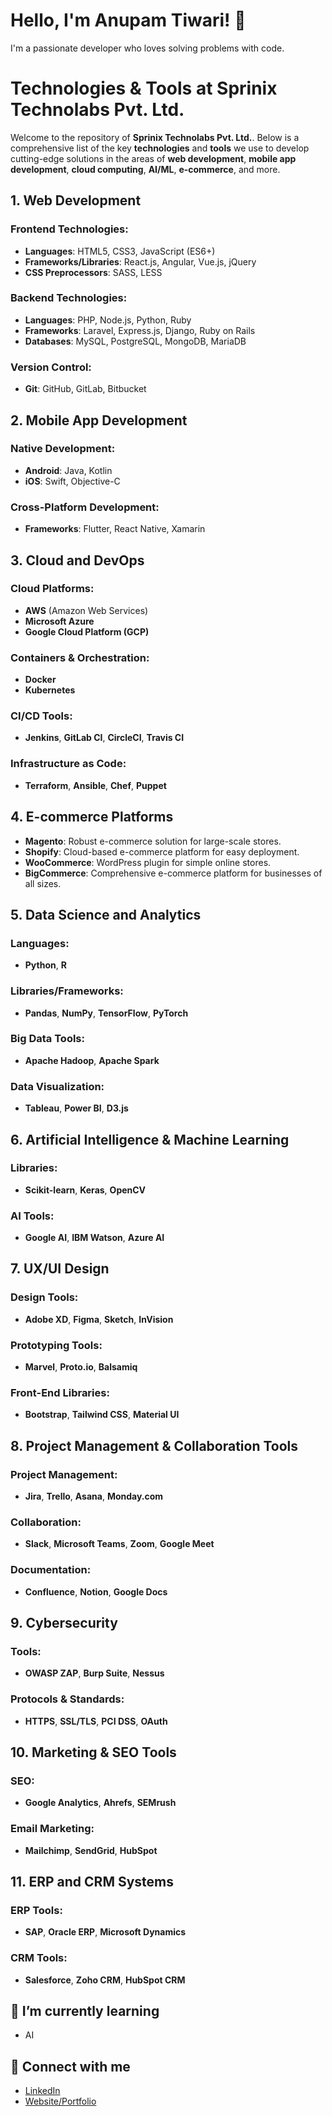 # Hello, I'm Anupam Tiwari! 👋
I'm a passionate developer who loves solving problems with code.

# Technologies & Tools at Sprinix Technolabs Pvt. Ltd.

Welcome to the repository of **Sprinix Technolabs Pvt. Ltd.**. Below is a comprehensive list of the key **technologies** and **tools** we use to develop cutting-edge solutions in the areas of **web development**, **mobile app development**, **cloud computing**, **AI/ML**, **e-commerce**, and more.

## 1. **Web Development**

### Frontend Technologies:
- **Languages**: HTML5, CSS3, JavaScript (ES6+)
- **Frameworks/Libraries**: React.js, Angular, Vue.js, jQuery
- **CSS Preprocessors**: SASS, LESS

### Backend Technologies:
- **Languages**: PHP, Node.js, Python, Ruby
- **Frameworks**: Laravel, Express.js, Django, Ruby on Rails
- **Databases**: MySQL, PostgreSQL, MongoDB, MariaDB

### Version Control:
- **Git**: GitHub, GitLab, Bitbucket

## 2. **Mobile App Development**

### Native Development:
- **Android**: Java, Kotlin
- **iOS**: Swift, Objective-C

### Cross-Platform Development:
- **Frameworks**: Flutter, React Native, Xamarin

## 3. **Cloud and DevOps**

### Cloud Platforms:
- **AWS** (Amazon Web Services)
- **Microsoft Azure**
- **Google Cloud Platform (GCP)**

### Containers & Orchestration:
- **Docker**
- **Kubernetes**

### CI/CD Tools:
- **Jenkins**, **GitLab CI**, **CircleCI**, **Travis CI**

### Infrastructure as Code:
- **Terraform**, **Ansible**, **Chef**, **Puppet**

## 4. **E-commerce Platforms**
- **Magento**: Robust e-commerce solution for large-scale stores.
- **Shopify**: Cloud-based e-commerce platform for easy deployment.
- **WooCommerce**: WordPress plugin for simple online stores.
- **BigCommerce**: Comprehensive e-commerce platform for businesses of all sizes.

## 5. **Data Science and Analytics**

### Languages:
- **Python**, **R**

### Libraries/Frameworks:
- **Pandas**, **NumPy**, **TensorFlow**, **PyTorch**

### Big Data Tools:
- **Apache Hadoop**, **Apache Spark**

### Data Visualization:
- **Tableau**, **Power BI**, **D3.js**

## 6. **Artificial Intelligence & Machine Learning**

### Libraries:
- **Scikit-learn**, **Keras**, **OpenCV**

### AI Tools:
- **Google AI**, **IBM Watson**, **Azure AI**

## 7. **UX/UI Design**

### Design Tools:
- **Adobe XD**, **Figma**, **Sketch**, **InVision**

### Prototyping Tools:
- **Marvel**, **Proto.io**, **Balsamiq**

### Front-End Libraries:
- **Bootstrap**, **Tailwind CSS**, **Material UI**

## 8. **Project Management & Collaboration Tools**

### Project Management:
- **Jira**, **Trello**, **Asana**, **Monday.com**

### Collaboration:
- **Slack**, **Microsoft Teams**, **Zoom**, **Google Meet**

### Documentation:
- **Confluence**, **Notion**, **Google Docs**

## 9. **Cybersecurity**

### Tools:
- **OWASP ZAP**, **Burp Suite**, **Nessus**

### Protocols & Standards:
- **HTTPS**, **SSL/TLS**, **PCI DSS**, **OAuth**

## 10. **Marketing & SEO Tools**

### SEO:
- **Google Analytics**, **Ahrefs**, **SEMrush**

### Email Marketing:
- **Mailchimp**, **SendGrid**, **HubSpot**

## 11. **ERP and CRM Systems**

### ERP Tools:
- **SAP**, **Oracle ERP**, **Microsoft Dynamics**

### CRM Tools:
- **Salesforce**, **Zoho CRM**, **HubSpot CRM**


## 🌱 I’m currently learning
- AI

## 🔗 Connect with me
- [LinkedIn](https://www.linkedin.com/in/anupam-tiwari-9ba332192/)
- [Website/Portfolio](https://www.sprinix.com/pub/portfolio/anupam.html)

